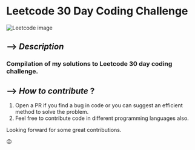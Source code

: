 # Leetcode 30 Day Coding Challenge

![Leetcode image](https://assets.leetcode.com/static_assets/public/images/LeetCode_Sharing.png)
## --> ***Description*** 
### Compilation of my solutions to Leetcode 30 day coding challenge.

## --> ***How to contribute*** ?
1. Open a PR if you find a bug in code or you can suggest an efficient method to solve the problem.
2. Feel free to contribute code in different programming languages also.

Looking forward for some great contributions. 

:wink:
